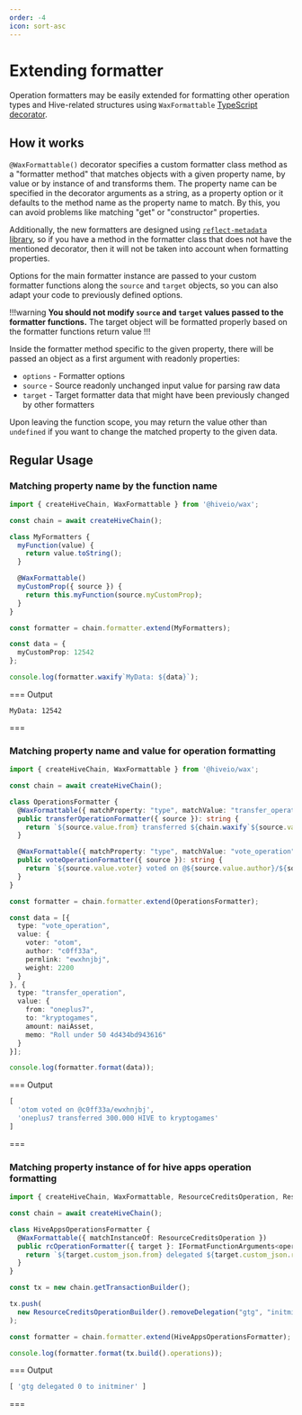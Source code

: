 ```yaml
---
order: -4
icon: sort-asc
---
```


# Extending formatter

Operation formatters may be easily extended for formatting other operation types and Hive-related structures using `WaxFormattable` [TypeScript decorator](https://www.typescriptlang.org/docs/handbook/decorators.html).

## How it works

`@WaxFormattable()` decorator specifies a custom formatter class method as a "formatter method" that matches objects with a given property name, by value or by instance of and transforms them. The property name can be specified in the decorator arguments as a string, as a property option or it defaults to the method name as the property name to match. By this, you can avoid problems like matching "get" or "constructor" properties.

Additionally, the new formatters are designed using [`reflect-metadata` library](https://www.npmjs.com/package/reflect-metadata), so if you have a method in the formatter class that does not have the mentioned decorator, then it will not be taken into account when formatting properties.

Options for the main formatter instance are passed to your custom formatter functions along the `source` and `target` objects, so you can also adapt your code to previously defined options.

!!!warning
**You should not modify `source` and `target` values passed to the formatter functions.** The target object will be formatted properly based on the formatter functions return value
!!!

Inside the formatter method specific to the given property, there will be passed an object as a first argument with readonly properties:

- `options` - Formatter options
- `source` - Source readonly unchanged input value for parsing raw data
- `target` - Target formatter data that might have been previously changed by other formatters

Upon leaving the function scope, you may return the value other than `undefined` if you want to change the matched property to the given data.

## Regular Usage

### Matching property name by the function name

```typescript
import { createHiveChain, WaxFormattable } from '@hiveio/wax';

const chain = await createHiveChain();

class MyFormatters {
  myFunction(value) {
    return value.toString();
  }

  @WaxFormattable()
  myCustomProp({ source }) {
    return this.myFunction(source.myCustomProp);
  }
}

const formatter = chain.formatter.extend(MyFormatters);

const data = {
  myCustomProp: 12542
};

console.log(formatter.waxify`MyData: ${data}`);
```

=== Output

```text
MyData: 12542
```

===

### Matching property name and value for operation formatting

```typescript
import { createHiveChain, WaxFormattable } from '@hiveio/wax';

const chain = await createHiveChain();

class OperationsFormatter {
  @WaxFormattable({ matchProperty: "type", matchValue: "transfer_operation" })
  public transferOperationFormatter({ source }): string {
    return `${source.value.from} transferred ${chain.waxify`${source.value.amount!}`} to ${source.value.to}`;
  }

  @WaxFormattable({ matchProperty: "type", matchValue: "vote_operation" })
  public voteOperationFormatter({ source }): string {
    return `${source.value.voter} voted on @${source.value.author}/${source.value.permlink}`;
  }
}

const formatter = chain.formatter.extend(OperationsFormatter);

const data = [{
  type: "vote_operation",
  value: {
    voter: "otom",
    author: "c0ff33a",
    permlink: "ewxhnjbj",
    weight: 2200
  }
}, {
  type: "transfer_operation",
  value: {
    from: "oneplus7",
    to: "kryptogames",
    amount: naiAsset,
    memo: "Roll under 50 4d434bd943616"
  }
}];

console.log(formatter.format(data));
```

=== Output

```javascript
[
  'otom voted on @c0ff33a/ewxhnjbj',
  'oneplus7 transferred 300.000 HIVE to kryptogames'
]
```

===

### Matching property instance of for hive apps operation formatting

```typescript
import { createHiveChain, WaxFormattable, ResourceCreditsOperation, ResourceCreditsOperationBuilder, IFormatFunctionArguments } from '@hiveio/wax';

const chain = await createHiveChain();

class HiveAppsOperationsFormatter {
  @WaxFormattable({ matchInstanceOf: ResourceCreditsOperation })
  public rcOperationFormatter({ target }: IFormatFunctionArguments<operation, { custom_json: ResourceCreditsOperation }>) {
    return `${target.custom_json.from} delegated ${target.custom_json.rc.amount} to ${target.custom_json.delegatees.join(",")}`;
  }
}

const tx = new chain.getTransactionBuilder();

tx.push(
  new ResourceCreditsOperationBuilder().removeDelegation("gtg", "initminer").authorize("gtg").build()
);

const formatter = chain.formatter.extend(HiveAppsOperationsFormatter);

console.log(formatter.format(tx.build().operations));
```

=== Output

```javascript
[ 'gtg delegated 0 to initminer' ]
```

===
